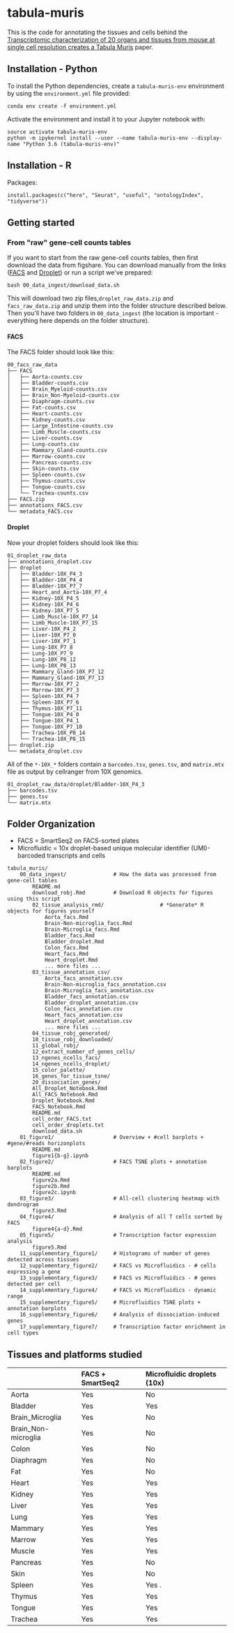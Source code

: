 # tabula-muris

This is the code for annotating the tissues and cells behind the [Transcriptomic characterization of 20 organs and tissues from mouse at single cell resolution creates a Tabula Muris](https://www.biorxiv.org/content/early/2017/12/20/237446) paper.

## Installation - Python

To install the Python dependencies, create a `tabula-muris-env` environment by using the `environment.yml` file provided:

```
conda env create -f environment.yml
```

Activate the environment and install it to your Jupyter notebook with:

```
source activate tabula-muris-env
python -m ipykernel install --user --name tabula-muris-env --display-name "Python 3.6 (tabula-muris-env)"
```

## Installation - R

Packages:

```
install.packages(c("here", "Seurat", "useful", "ontologyIndex", "tidyverse"))
```

## Getting started

### From "raw" gene-cell counts tables

If you want to start from the raw gene-cell counts tables, then first download the data from figshare. You can download manually from the links ([FACS](https://figshare.com/articles/Single-cell_RNA-seq_data_from_Smart-seq2_sequencing_of_FACS_sorted_cells/5715040) and [Droplet](https://figshare.com/articles/Single-cell_RNA-seq_data_from_microfluidic_emulsion/5715025)) or run a script we've prepared:

```
bash 00_data_ingest/download_data.sh
```

This will download two zip files,`droplet_raw_data.zip` and `facs_raw_data.zip` and unzip them into the folder structure described below. Then you'll have two folders in `00_data_ingest` (the location is important - everything here depends on the folder structure). 


#### FACS

The FACS folder should look like this:

```
00_facs_raw_data
├── FACS
│   ├── Aorta-counts.csv
│   ├── Bladder-counts.csv
│   ├── Brain_Myeloid-counts.csv
│   ├── Brain_Non-Myeloid-counts.csv
│   ├── Diaphragm-counts.csv
│   ├── Fat-counts.csv
│   ├── Heart-counts.csv
│   ├── Kidney-counts.csv
│   ├── Large_Intestine-counts.csv
│   ├── Limb_Muscle-counts.csv
│   ├── Liver-counts.csv
│   ├── Lung-counts.csv
│   ├── Mammary_Gland-counts.csv
│   ├── Marrow-counts.csv
│   ├── Pancreas-counts.csv
│   ├── Skin-counts.csv
│   ├── Spleen-counts.csv
│   ├── Thymus-counts.csv
│   ├── Tongue-counts.csv
│   └── Trachea-counts.csv
├── FACS.zip
├── annotations_FACS.csv
└── metadata_FACS.csv
```

#### Droplet

Now your droplet folders should look like this:

```
01_droplet_raw_data
├── annotations_droplet.csv
├── droplet
│   ├── Bladder-10X_P4_3
│   ├── Bladder-10X_P4_4
│   ├── Bladder-10X_P7_7
│   ├── Heart_and_Aorta-10X_P7_4
│   ├── Kidney-10X_P4_5
│   ├── Kidney-10X_P4_6
│   ├── Kidney-10X_P7_5
│   ├── Limb_Muscle-10X_P7_14
│   ├── Limb_Muscle-10X_P7_15
│   ├── Liver-10X_P4_2
│   ├── Liver-10X_P7_0
│   ├── Liver-10X_P7_1
│   ├── Lung-10X_P7_8
│   ├── Lung-10X_P7_9
│   ├── Lung-10X_P8_12
│   ├── Lung-10X_P8_13
│   ├── Mammary_Gland-10X_P7_12
│   ├── Mammary_Gland-10X_P7_13
│   ├── Marrow-10X_P7_2
│   ├── Marrow-10X_P7_3
│   ├── Spleen-10X_P4_7
│   ├── Spleen-10X_P7_6
│   ├── Thymus-10X_P7_11
│   ├── Tongue-10X_P4_0
│   ├── Tongue-10X_P4_1
│   ├── Tongue-10X_P7_10
│   ├── Trachea-10X_P8_14
│   └── Trachea-10X_P8_15
├── droplet.zip
└── metadata_droplet.csv
```

All of the `*-10X_*` folders contain a `barcodes.tsv`, `genes.tsv`, and `matrix.mtx` file as output by cellranger from 10X genomics.

```
01_droplet_raw_data/droplet/Bladder-10X_P4_3
├── barcodes.tsv
├── genes.tsv
└── matrix.mtx

```



## Folder Organization

* FACS = SmartSeq2 on FACS-sorted plates
* Microfluidic = 10x droplet-based unique molecular identifier (UMI)-barcoded transcripts and cells

```
tabula_muris/
    00_data_ingest/               # How the data was processed from gene-cell tables
        README.md
        download_robj.Rmd         # Download R objects for figures using this script
        02_tissue_analysis_rmd/                  # *Generate* R objects for figures yourself
            Aorta_facs.Rmd
            Brain-Non-microglia_facs.Rmd
            Brain-Microglia_facs.Rmd
            Bladder_facs.Rmd
            Bladder_droplet.Rmd
            Colon_facs.Rmd
            Heart_facs.Rmd
            Heart_droplet.Rmd
            ... more files ...
        03_tissue_annotation_csv/
            Aorta_facs_annotation.csv
            Brain-Non-microglia_facs_annotation.csv
            Brain-Microglia_facs_annotation.csv
            Bladder_facs_annotation.csv
            Bladder_droplet_annotation.csv
            Colon_facs_annotation.csv
            Heart_facs_annotation.csv
            Heart_droplet_annotation.csv
            ... more files ...
        04_tissue_robj_generated/
        10_tissue_robj_downloaded/
        11_global_robj/
        12_extract_number_of_genes_cells/
        13_ngenes_ncells_facs/
        14_ngenes_ncells_droplet/
        15_color_palette/
        16_genes_for_tissue_tsne/
        20_dissociation_genes/
        All_Droplet_Notebook.Rmd
        All_FACS_Notebook.Rmd
        Droplet_Notebook.Rmd
        FACS_Notebook.Rmd
        README.md
        cell_order_FACS.txt
        cell_order_droplets.txt
        download_data.sh
    01_figure1/                   # Overview + #cell barplots + #gene/#reads horizonplots
        README.md
        figure1{b-g}.ipynb
    02_figure2/                   # FACS TSNE plots + annotation barplots
        README.md
        figure2a.Rmd
        figure2b.Rmd
        figure2c.ipynb
    03_figure3/                   # All-cell clustering heatmap with dendrogram
        figure3.Rmd
    04_figure4/                   # Analysis of all T cells sorted by FACS
        figure4{a-d}.Rmd
    05_figure5/                   # Transcription factor expression analysis
        figure5.Rmd
    11_supplementary_figure1/     # Histograms of number of genes detected across tissues
    12_supplementary_figure2/     # FACS vs Microfluidics - # cells expressing a gene
    13_supplementary_figure3/     # FACS vs Microfluidics - # genes detected per cell
    14_supplementary_figure4/     # FACS vs Microfluidics - dynamic range
    15_supplementary_figure5/     # Microfluidics TSNE plots + annotation barplots
    16_supplementary_figure6/     # Analysis of dissociation-induced genes
    17_supplementary_figure7/     # Transcription factor enrichment in cell types
```

## Tissues and platforms studied

|                     | FACS + SmartSeq2 | Microfluidic droplets (10x) |
|:--------------------|:-----------------|:----------------------------|
| Aorta               | Yes              | No                          |
| Bladder             | Yes              | Yes                         |
| Brain_Microglia     | Yes              | No                          |
| Brain_Non-microglia | Yes              | No                          |
| Colon               | Yes              | No                          |
| Diaphragm           | Yes              | No                          |
| Fat                 | Yes              | No                          |
| Heart               | Yes              | Yes                         |
| Kidney              | Yes              | Yes                         |
| Liver               | Yes              | Yes                         |
| Lung                | Yes              | Yes                         |
| Mammary             | Yes              | Yes                         |
| Marrow              | Yes              | Yes                         |
| Muscle              | Yes              | Yes                         |
| Pancreas            | Yes              | No                          |
| Skin                | Yes              | No                          |
| Spleen              | Yes              | Yes .                       |
| Thymus              | Yes              | Yes                         |
| Tongue              | Yes              | Yes                         |
| Trachea             | Yes              | Yes                         |


